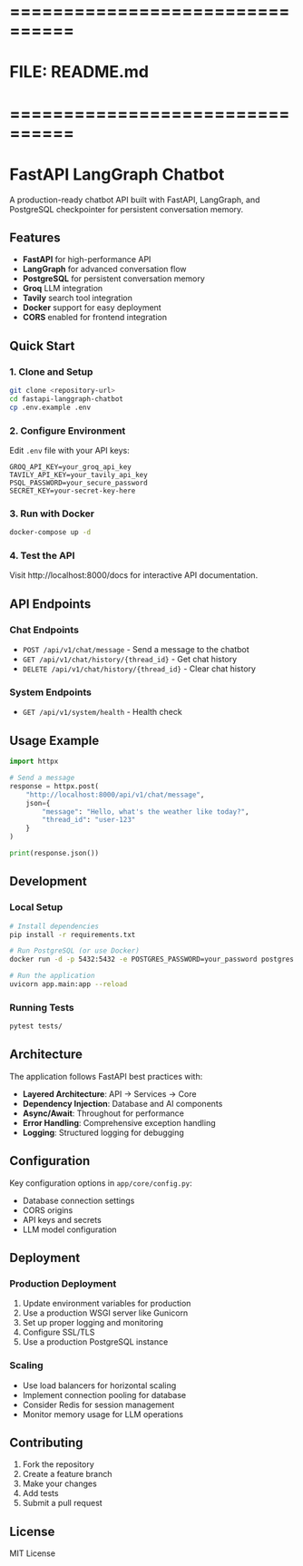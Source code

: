 # ================================

# FILE: README.md

# ================================

# FastAPI LangGraph Chatbot

A production-ready chatbot API built with FastAPI, LangGraph, and PostgreSQL checkpointer for persistent conversation
memory.

## Features

- **FastAPI** for high-performance API
- **LangGraph** for advanced conversation flow
- **PostgreSQL** for persistent conversation memory
- **Groq** LLM integration
- **Tavily** search tool integration
- **Docker** support for easy deployment
- **CORS** enabled for frontend integration

## Quick Start

### 1. Clone and Setup

```bash
git clone <repository-url>
cd fastapi-langgraph-chatbot
cp .env.example .env
```

### 2. Configure Environment

Edit `.env` file with your API keys:

```env
GROQ_API_KEY=your_groq_api_key
TAVILY_API_KEY=your_tavily_api_key
PSQL_PASSWORD=your_secure_password
SECRET_KEY=your-secret-key-here
```

### 3. Run with Docker

```bash
docker-compose up -d
```

### 4. Test the API

Visit http://localhost:8000/docs for interactive API documentation.

## API Endpoints

### Chat Endpoints

- `POST /api/v1/chat/message` - Send a message to the chatbot
- `GET /api/v1/chat/history/{thread_id}` - Get chat history
- `DELETE /api/v1/chat/history/{thread_id}` - Clear chat history

### System Endpoints

- `GET /api/v1/system/health` - Health check

## Usage Example

```python
import httpx

# Send a message
response = httpx.post(
    "http://localhost:8000/api/v1/chat/message",
    json={
        "message": "Hello, what's the weather like today?",
        "thread_id": "user-123"
    }
)

print(response.json())
```

## Development

### Local Setup

```bash
# Install dependencies
pip install -r requirements.txt

# Run PostgreSQL (or use Docker)
docker run -d -p 5432:5432 -e POSTGRES_PASSWORD=your_password postgres:15

# Run the application
uvicorn app.main:app --reload
```

### Running Tests

```bash
pytest tests/
```

## Architecture

The application follows FastAPI best practices with:

- **Layered Architecture**: API → Services → Core
- **Dependency Injection**: Database and AI components
- **Async/Await**: Throughout for performance
- **Error Handling**: Comprehensive exception handling
- **Logging**: Structured logging for debugging

## Configuration

Key configuration options in `app/core/config.py`:

- Database connection settings
- CORS origins
- API keys and secrets
- LLM model configuration

## Deployment

### Production Deployment

1. Update environment variables for production
2. Use a production WSGI server like Gunicorn
3. Set up proper logging and monitoring
4. Configure SSL/TLS
5. Use a production PostgreSQL instance

### Scaling

- Use load balancers for horizontal scaling
- Implement connection pooling for database
- Consider Redis for session management
- Monitor memory usage for LLM operations

## Contributing

1. Fork the repository
2. Create a feature branch
3. Make your changes
4. Add tests
5. Submit a pull request

## License

MIT License
